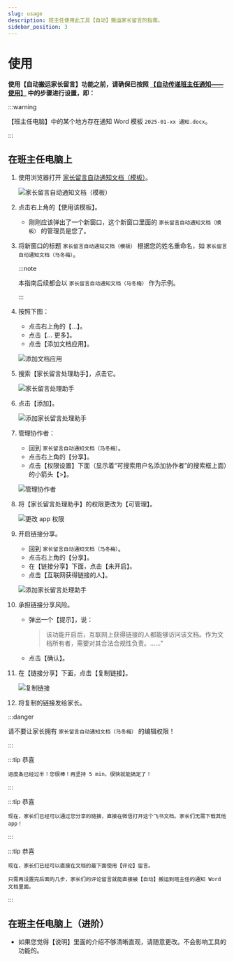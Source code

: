 ```yaml
---
slug: usage
description: 班主任使用此工具【自动】搬运家长留言的指南。
sidebar_position: 3
---
```


# 使用

**使用【自动搬运家长留言】功能之前，请确保已按照 [【自动传递班主任通知——使用】](../bat/usage) 中的步骤进行设置，即：**

:::warning

【班主任电脑】中的某个地方存在通知 Word 模板 `2025-01-xx 通知.docx`。

:::

## 在班主任电脑上

1. 使用浏览器打开 [家长留言自动通知文档（模板）](https://qy42rjhota.feishu.cn/docx/O4kada7O3oykOax11xDcGLlDnYf)。

    ![家长留言自动通知文档（模板）](/img/parent-messages-delivery-document.png)

2. 点击右上角的【使用该模板】。

    - 刚刚应该弹出了一个新窗口，这个新窗口里面的 `家长留言自动通知文档（模板）` 的管理员是您了。

3. 将新窗口的标题 `家长留言自动通知文档（模板）` 根据您的姓名重命名，如 `家长留言自动通知文档（马冬梅）`。

    :::note

    本指南后续都会以 `家长留言自动通知文档（马冬梅）` 作为示例。

    :::

4. 按照下图：

    - 点击右上角的【...】。
    - 点击【... 更多】。
    - 点击【添加文档应用】。

    ![添加文档应用](/img/add-a-document-application.png)

5. 搜索【家长留言处理助手】，点击它。

    ![家长留言处理助手](/img/parent-messages-handler.png)

6. 点击【添加】。

    ![添加家长留言处理助手](/img/add-the-parent-messages-handler.png)

7. 管理协作者：

    - 回到 `家长留言自动通知文档（马冬梅）`。
    - 点击右上角的【分享】。
    - 点击【权限设置】下面（显示着“可搜索用户名添加协作者”的搜索框上面）的小箭头【>】。

    ![管理协作者](/img/manage-collaborators.png)

8. 将【家长留言处理助手】的权限更改为【可管理】。

    ![更改 app 权限](/img/change-app-permission.png)

9. 开启链接分享。

    - 回到 `家长留言自动通知文档（马冬梅）`。
    - 点击右上角的【分享】。
    - 在【链接分享】下面，点击【未开启】。
    - 点击【互联网获得链接的人】。

    ![添加家长留言处理助手](/img/manage-document-permission.png)

10. 承担链接分享风险。

    - 弹出一个【提示】，说：

        > 该功能开启后，互联网上获得链接的人都能够访问该文档。作为文档所有者，需要对其合法合规性负责。……”

    - 点击【确认】。

11. 在【链接分享】下面，点击【复制链接】。

    ![复制链接](/img/copy-the-document-link.png)

12. 将复制的链接发给家长。

:::danger

请不要让家长拥有 `家长留言自动通知文档（马冬梅）` 的编辑权限！

:::

:::tip 恭喜

    进度条已经过半！您很棒！再坚持 5 min，很快就能搞定了！

:::

:::tip 恭喜

    现在，家长们已经可以通过您分享的链接，直接在微信打开这个飞书文档。家长们无需下载其他 app！

:::

:::tip 恭喜

    现在，家长们已经可以直接在文档的最下面使用【评论】留言。

    只需再设置完后面的几步，家长们的评论留言就能直接被【自动】搬运到班主任的通知 Word 文档里面。

:::

## 在班主任电脑上（进阶）

- 如果您觉得【说明】里面的介绍不够清晰直观，请随意更改。不会影响工具的功能的。
